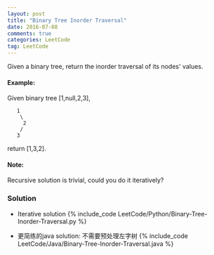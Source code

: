 ```yaml
---
layout: post
title: "Binary Tree Inorder Traversal"
date: 2016-07-08
comments: true
categories: LeetCode
tag: LeetCode
---
```




Given a binary tree, return the inorder traversal of its nodes' values.

#### Example:
Given binary tree [1,null,2,3],

```
   1
    \
     2
    /
   3
```

return [1,3,2].

#### Note: 
Recursive solution is trivial, could you do it iteratively?

<!--more-->
### Solution
* Iterative solution
{% include_code LeetCode/Python/Binary-Tree-Inorder-Traversal.py %}

* 更简练的java solution: 不需要预处理左字树
{% include_code LeetCode/Java/Binary-Tree-Inorder-Traversal.java %}


